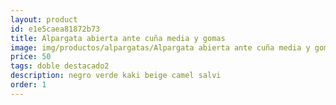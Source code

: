 ```yaml
---
layout: product
id: e1e5caea81872b73
title: Alpargata abierta ante cuña media y gomas
image: img/productos/alpargatas/Alpargata abierta ante cuña media y gomas=50=doble destacado2=negro verde kaki beige camel salvi.webp
price: 50
tags: doble destacado2
description: negro verde kaki beige camel salvi
order: 1
---
```

